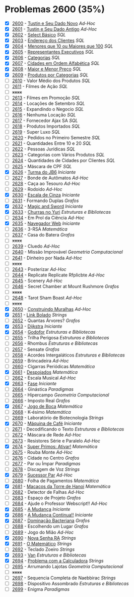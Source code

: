# Problemas 2600 (35%)

- [x]  [2600](https://www.beecrowd.com.br/repository/UOJ_2600.html) - [Tustin e Seu Dado Novo](https://github.com/potigol/beecrowd/blob/master/src/2600/2600.poti) *Ad-Hoc*
- [x]  [2601](https://www.beecrowd.com.br/repository/UOJ_2601.html) - [Tustin e Seu Dado Antigo](https://github.com/potigol/beecrowd/blob/master/src/2600/2601.poti) *Ad-Hoc*
- [x]  [2602](https://www.beecrowd.com.br/repository/UOJ_2602.html) - [Select Básico](https://github.com/potigol/beecrowd/blob/master/src/2600/2602.poti) *SQL*
- [x]  [2603](https://www.beecrowd.com.br/repository/UOJ_2603.html) - [Endereço dos Clientes](https://github.com/potigol/beecrowd/blob/master/src/2600/2603.poti) *SQL*
- [x]  [2604](https://www.beecrowd.com.br/repository/UOJ_2604.html) - [Menores que 10 ou Maiores que 100](https://github.com/potigol/beecrowd/blob/master/src/2600/2604.poti) *SQL*
- [x]  [2605](https://www.beecrowd.com.br/repository/UOJ_2605.html) - [Representantes Executivos](https://github.com/potigol/beecrowd/blob/master/src/2600/2605.poti) *SQL*
- [x]  [2606](https://www.beecrowd.com.br/repository/UOJ_2606.html) - [Categorias](https://github.com/potigol/beecrowd/blob/master/src/2600/2606.poti) *SQL*
- [x]  [2607](https://www.beecrowd.com.br/repository/UOJ_2607.html) - [Cidades em Ordem Alfabética](https://github.com/potigol/beecrowd/blob/master/src/2600/2607.poti) *SQL*
- [x]  [2608](https://www.beecrowd.com.br/repository/UOJ_2608.html) - [Maior e Menor Preço](https://github.com/potigol/beecrowd/blob/master/src/2600/2608.poti) *SQL*
- [x]  [2609](https://www.beecrowd.com.br/repository/UOJ_2609.html) - [Produtos por Categorias](https://github.com/potigol/beecrowd/blob/master/src/2600/2609.poti) *SQL*
- [ ]  [2610](https://www.beecrowd.com.br/repository/UOJ_2610.html) - Valor Médio dos Produtos *SQL*
- [ ]  [2611](https://www.beecrowd.com.br/repository/UOJ_2611.html) - Filmes de Ação *SQL*
- [ ] ~~xxxx~~
- [ ]  [2613](https://www.beecrowd.com.br/repository/UOJ_2613.html) - Filmes em Promoção *SQL*
- [ ]  [2614](https://www.beecrowd.com.br/repository/UOJ_2614.html) - Locações de Setembro *SQL*
- [ ]  [2615](https://www.beecrowd.com.br/repository/UOJ_2615.html) - Expandindo o Negocio *SQL*
- [ ]  [2616](https://www.beecrowd.com.br/repository/UOJ_2616.html) - Nenhuma Locação *SQL*
- [ ]  [2617](https://www.beecrowd.com.br/repository/UOJ_2617.html) - Fornecedor Ajax SA *SQL*
- [ ]  [2618](https://www.beecrowd.com.br/repository/UOJ_2618.html) - Produtos Importados *SQL*
- [ ]  [2619](https://www.beecrowd.com.br/repository/UOJ_2619.html) - Super Luxo *SQL*
- [ ]  [2620](https://www.beecrowd.com.br/repository/UOJ_2620.html) - Pedidos no Primeiro Semestre *SQL*
- [ ]  [2621](https://www.beecrowd.com.br/repository/UOJ_2621.html) - Quantidades Entre 10 e 20 *SQL*
- [ ]  [2622](https://www.beecrowd.com.br/repository/UOJ_2622.html) - Pessoas Jurídicas *SQL*
- [ ]  [2623](https://www.beecrowd.com.br/repository/UOJ_2623.html) - Categorias com Vários Produtos *SQL*
- [ ]  [2624](https://www.beecrowd.com.br/repository/UOJ_2624.html) - Quantidades de Cidades por Clientes *SQL*
- [ ]  [2625](https://www.beecrowd.com.br/repository/UOJ_2625.html) - Máscara de CPF *SQL*
- [x]  [2626](https://www.beecrowd.com.br/repository/UOJ_2626.html) - [Turma do JB6](https://github.com/potigol/beecrowd/blob/master/src/2600/2626.poti) *Iniciante*
- [ ]  [2627](https://www.beecrowd.com.br/repository/UOJ_2627.html) - Bonde de Autômatos *Ad-Hoc*
- [ ]  [2628](https://www.beecrowd.com.br/repository/UOJ_2628.html) - Caça ao Tesouro *Ad-Hoc*
- [ ]  [2629](https://www.beecrowd.com.br/repository/UOJ_2629.html) - Rodoido *Ad-Hoc*
- [x]  [2630](https://www.beecrowd.com.br/repository/UOJ_2630.html) - [Escala de Cinza](https://github.com/potigol/beecrowd/blob/master/src/2600/2630.poti) *Iniciante*
- [ ]  [2631](https://www.beecrowd.com.br/repository/UOJ_2631.html) - Formando Duplas *Grafos*
- [x]  [2632](https://www.beecrowd.com.br/repository/UOJ_2632.html) - [Magic and Sword](https://github.com/potigol/beecrowd/blob/master/src/2600/2632.poti) *Iniciante*
- [x]  [2633](https://www.beecrowd.com.br/repository/UOJ_2633.html) - [Churras no Yuri](https://github.com/potigol/beecrowd/blob/master/src/2600/2633.poti) *Estruturas e Bibliotecas*
- [ ]  [2634](https://www.beecrowd.com.br/repository/UOJ_2634.html) - Em Prol da Ciência *Ad-Hoc*
- [x]  [2635](https://www.beecrowd.com.br/repository/UOJ_2635.html) - [Navegador Web](https://github.com/potigol/beecrowd/blob/master/src/2600/2635.poti) *Iniciante*
- [ ]  [2636](https://www.beecrowd.com.br/repository/UOJ_2636.html) - 3-RSA *Matemática*
- [ ]  [2637](https://www.beecrowd.com.br/repository/UOJ_2637.html) - Casa do Batera *Grafos*
- [ ] ~~xxxx~~
- [ ]  [2639](https://www.beecrowd.com.br/repository/UOJ_2639.html) - Cluedo *Ad-Hoc*
- [ ]  [2640](https://www.beecrowd.com.br/repository/UOJ_2640.html) - Missão Improvável *Geometria Computacional*
- [ ]  [2641](https://www.beecrowd.com.br/repository/UOJ_2641.html) - Dinheiro por Nada *Ad-Hoc*
- [ ] ~~xxxx~~
- [ ]  [2643](https://www.beecrowd.com.br/repository/UOJ_2643.html) - Posterizar *Ad-Hoc*
- [ ]  [2644](https://www.beecrowd.com.br/repository/UOJ_2644.html) - Replicate Replicate Rfplicbte *Ad-Hoc*
- [ ]  [2645](https://www.beecrowd.com.br/repository/UOJ_2645.html) - Scenery *Ad-Hoc*
- [ ]  [2646](https://www.beecrowd.com.br/repository/UOJ_2646.html) - Secret Chamber at Mount Rushmore *Grafos*
- [ ] ~~xxxx~~
- [ ]  [2648](https://www.beecrowd.com.br/repository/UOJ_2648.html) - Tarot Sham Boast *Ad-Hoc*
- [ ] ~~xxxx~~
- [x]  [2650](https://www.beecrowd.com.br/repository/UOJ_2650.html) - [Construindo Muralhas](https://github.com/potigol/beecrowd/blob/master/src/2600/2650.poti) *Ad-Hoc*
- [x]  [2651](https://www.beecrowd.com.br/repository/UOJ_2651.html) - [Link Bolado](https://github.com/potigol/beecrowd/blob/master/src/2600/2651.poti) *Strings*
- [ ]  [2652](https://www.beecrowd.com.br/repository/UOJ_2652.html) - Quantas Árvores? *Grafos*
- [x]  [2653](https://www.beecrowd.com.br/repository/UOJ_2653.html) - [Dijkstra](https://github.com/potigol/beecrowd/blob/master/src/2600/2653.poti) *Iniciante*
- [x]  [2654](https://www.beecrowd.com.br/repository/UOJ_2654.html) - [Godofor](https://github.com/potigol/beecrowd/blob/master/src/2600/2654.poti) *Estruturas e Bibliotecas*
- [ ]  [2655](https://www.beecrowd.com.br/repository/UOJ_2655.html) - Trilha Perigosa *Estruturas e Bibliotecas*
- [ ]  [2656](https://www.beecrowd.com.br/repository/UOJ_2656.html) - Rhombus *Estruturas e Bibliotecas*
- [ ]  [2657](https://www.beecrowd.com.br/repository/UOJ_2657.html) - Sensate *Grafos*
- [ ]  [2658](https://www.beecrowd.com.br/repository/UOJ_2658.html) - Acordes Intergaláticos *Estruturas e Bibliotecas*
- [ ]  [2659](https://www.beecrowd.com.br/repository/UOJ_2659.html) - Brincadeira *Ad-Hoc*
- [ ]  [2660](https://www.beecrowd.com.br/repository/UOJ_2660.html) - Cigarras Periódicas *Matemática*
- [x]  [2661](https://www.beecrowd.com.br/repository/UOJ_2661.html) - [Despojados](https://github.com/potigol/beecrowd/blob/master/src/2600/2661.poti) *Matemática*
- [ ]  [2662](https://www.beecrowd.com.br/repository/UOJ_2662.html) - Escala Musical *Ad-Hoc*
- [x]  [2663](https://www.beecrowd.com.br/repository/UOJ_2663.html) - [Fase](https://github.com/potigol/beecrowd/blob/master/src/2600/2663.poti) *Iniciante*
- [ ]  [2664](https://www.beecrowd.com.br/repository/UOJ_2664.html) - Ginástica *Paradigmas*
- [ ]  [2665](https://www.beecrowd.com.br/repository/UOJ_2665.html) - Hipercampo *Geometria Computacional*
- [ ]  [2666](https://www.beecrowd.com.br/repository/UOJ_2666.html) - Imposto Real *Grafos*
- [x]  [2667](https://www.beecrowd.com.br/repository/UOJ_2667.html) - [Jogo de Boca](https://github.com/potigol/beecrowd/blob/master/src/2600/2667.poti) *Matemática*
- [ ]  [2668](https://www.beecrowd.com.br/repository/UOJ_2668.html) - K-ésimo *Matemática*
- [ ]  [2669](https://www.beecrowd.com.br/repository/UOJ_2669.html) - Laboratório de Biotecnologia *Strings*
- [x]  [2670](https://www.beecrowd.com.br/repository/UOJ_2670.html) - [Máquina de Café](https://github.com/potigol/beecrowd/blob/master/src/2600/2670.poti) *Iniciante*
- [ ]  [2671](https://www.beecrowd.com.br/repository/UOJ_2671.html) - Decodificando o Texto *Estruturas e Bibliotecas*
- [ ]  [2672](https://www.beecrowd.com.br/repository/UOJ_2672.html) - Máscara de Rede *Ad-Hoc*
- [ ]  [2673](https://www.beecrowd.com.br/repository/UOJ_2673.html) - Resistores Série e Paralelo *Ad-Hoc*
- [x]  [2674](https://www.beecrowd.com.br/repository/UOJ_2674.html) - [Super Primos: Ativar!](https://github.com/potigol/beecrowd/blob/master/src/2600/2674.poti) *Matemática*
- [ ]  [2675](https://www.beecrowd.com.br/repository/UOJ_2675.html) - Rouba Monte *Ad-Hoc*
- [ ]  [2676](https://www.beecrowd.com.br/repository/UOJ_2676.html) - Cidade no Centro *Grafos*
- [ ]  [2677](https://www.beecrowd.com.br/repository/UOJ_2677.html) - Par ou Ímpar *Paradigmas*
- [ ]  [2678](https://www.beecrowd.com.br/repository/UOJ_2678.html) - Discagem de Voz *Strings*
- [x]  [2679](https://www.beecrowd.com.br/repository/UOJ_2679.html) - [Sucessor Par](https://github.com/potigol/beecrowd/blob/master/src/2600/2679.poti) *Ad-Hoc*
- [ ]  [2680](https://www.beecrowd.com.br/repository/UOJ_2680.html) - Folha de Pagamentos *Matemática*
- [x]  [2681](https://www.beecrowd.com.br/repository/UOJ_2681.html) - [Macacos da Torre de Hanoi](https://github.com/potigol/beecrowd/blob/master/src/2600/2681.poti) *Matemática*
- [ ]  [2682](https://www.beecrowd.com.br/repository/UOJ_2682.html) - Detector de Falhas *Ad-Hoc*
- [ ]  [2683](https://www.beecrowd.com.br/repository/UOJ_2683.html) - Espaço de Projeto *Grafos*
- [ ]  [2684](https://www.beecrowd.com.br/repository/UOJ_2684.html) - Ajude o Professor Webscript!! *Ad-Hoc*
- [x]  [2685](https://www.beecrowd.com.br/repository/UOJ_2685.html) - [A Mudança](https://github.com/potigol/beecrowd/blob/master/src/2600/2685.poti) *Iniciante*
- [x]  [2686](https://www.beecrowd.com.br/repository/UOJ_2686.html) - [A Mudança Continua!!](https://github.com/potigol/beecrowd/blob/master/src/2600/2686.poti) *Iniciante*
- [x]  [2687](https://www.beecrowd.com.br/repository/UOJ_2687.html) - [Dominação Bacteriana](https://github.com/potigol/beecrowd/blob/master/src/2600/2687.poti) *Grafos*
- [ ]  [2688](https://www.beecrowd.com.br/repository/UOJ_2688.html) - Escolhendo um Lugar *Grafos*
- [ ]  [2689](https://www.beecrowd.com.br/repository/UOJ_2689.html) - Jogo do Mião *Ad-Hoc*
- [x]  [2690](https://www.beecrowd.com.br/repository/UOJ_2690.html) - [Nova Senha RA](https://github.com/potigol/beecrowd/blob/master/src/2600/2690.poti) *Strings*
- [x]  [2691](https://www.beecrowd.com.br/repository/UOJ_2691.html) - [O Matemático](https://github.com/potigol/beecrowd/blob/master/src/2600/2691.poti) *Strings*
- [ ]  [2692](https://www.beecrowd.com.br/repository/UOJ_2692.html) - Teclado Zoeiro *Strings*
- [x]  [2693](https://www.beecrowd.com.br/repository/UOJ_2693.html) - [Van](https://github.com/potigol/beecrowd/blob/master/src/2600/2693.poti) *Estruturas e Bibliotecas*
- [x]  [2694](https://www.beecrowd.com.br/repository/UOJ_2694.html) - [Problema com a Calculadora](https://github.com/potigol/beecrowd/blob/master/src/2600/2694.poti) *Strings*
- [ ]  [2695](https://www.beecrowd.com.br/repository/UOJ_2695.html) - Arrumando Lajotas *Geometria Computacional*
- [ ] ~~xxxx~~
- [ ]  [2697](https://www.beecrowd.com.br/repository/UOJ_2697.html) - Sequencia Completa de Naebbirac *Strings*
- [ ]  [2698](https://www.beecrowd.com.br/repository/UOJ_2698.html) - Dispositivo Assombrado *Estruturas e Bibliotecas*
- [ ]  [2699](https://www.beecrowd.com.br/repository/UOJ_2699.html) - Enigma *Paradigmas*